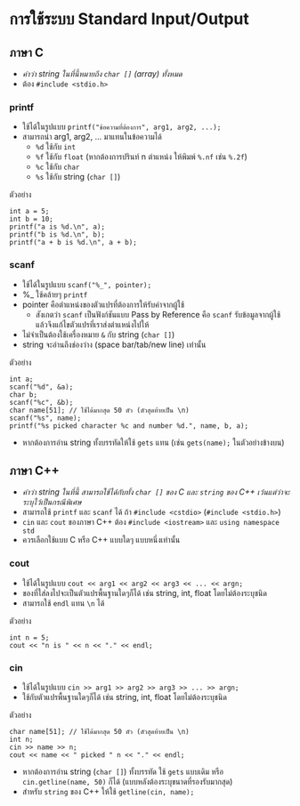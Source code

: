 # การใช้ระบบ Standard Input/Output

## ภาษา C

* _คำว่า string ในที่นี้หมายถึง `char []` (array) ทั้งหมด_
* ต้อง `#include <stdio.h>`

### printf

* ใช้ได้ในรูปแบบ `printf("ข้อความที่ต้องการ", arg1, arg2, ...);`
* สามารถนำ arg1, arg2, ... มาแทนในข้อความได้
  - `%d` ใช้กับ `int`
  - `%f` ใช้กับ `float` (หากต้องการปรินท์ n ตำแหน่ง ให้พิมพ์ `%.nf` เช่น `%.2f`)
  - `%c` ใช้กับ `char`
  - `%s` ใช้กับ string (`char []`)

ตัวอย่าง
```
int a = 5;
int b = 10;
printf("a is %d.\n", a);
printf("b is %d.\n", b);
printf("a + b is %d.\n", a + b);
```

### scanf

* ใช้ได้ในรูปแบบ `scanf("%_", pointer);`
* %_ ใช้คล้ายๆ `printf`
* pointer คือตำแหน่งของตัวแปรที่ต้องการให้รับค่าจากผู้ใช้
  - สังเกตว่า `scanf` เป็นฟังก์ชันแบบ Pass by Reference คือ `scanf` รับข้อมูลจากผู้ใช้แล้วจึงแก้ไขตัวแปรที่เราส่งตำแหน่งไปให้
* ไม่จำเป็นต้องใช้เครื่องหมาย `&` กับ string (`char []`)
* string จะอ่านถึงช่องว่าง (space bar/tab/new line) เท่านั้น
 

ตัวอย่าง
```
int a;
scanf("%d", &a);
char b;
scanf("%c", &b);
char name[51]; // ใช้ได้มากสุด 50 ตัว (ตัวสุดท้ายเป็น \n)
scanf("%s", name);
printf("%s picked character %c and number %d.", name, b, a);
```

* หากต้องการอ่าน string ทั้งบรรทัดให้ใช้ `gets` แทน (เช่น `gets(name);` ในตัวอย่างข้างบน)

## ภาษา C++

* _คำว่า string ในที่นี้ สามารถใช้ได้กับทั้ง `char []` ของ C และ `string` ของ C++ เว้นแต่ว่าจะระบุไว้เป็นกรณีพิเศษ_
* สามารถใช้ `printf` และ `scanf` ได้ ถ้า `#include <cstdio>` (`#include <stdio.h>`)
* `cin` และ `cout` ของภาษา C++ ต้อง `#include <iostream>` และ `using namespace std`
* ควรเลือกใช้แบบ C หรือ C++ แบบใดๆ แบบหนึ่งเท่านั้น

### cout

* ใช้ได้ในรูปแบบ `cout << arg1 << arg2 << arg3 << ... << argn;`
* ของที่ใส่ลงไปจะเป็นตัวแปรพื้นฐานใดๆก็ได้ เช่น string, int, float โดยไม่ต้องระบุชนิด
* สามารถใช้ `endl` แทน `\n` ได้

ตัวอย่าง
```
int n = 5;
cout << "n is " << n << "." << endl;
```

### cin

* ใช้ได้ในรูปแบบ `cin >> arg1 >> arg2 >> arg3 >> ... >> argn;`
* ใช้กับตัวแปรพื้นฐานใดๆก็ได้ เช่น string, int, float โดยไม่ต้องระบุชนิด

ตัวอย่าง
```
char name[51]; // ใช้ได้มากสุด 50 ตัว (ตัวสุดท้ายเป็น \n)
int n;
cin >> name >> n;
cout << name << " picked " n << "." << endl;
```

* หากต้องการอ่าน string (`char []`) ทั้งบรรทัด ใช้ `gets` แบบเดิม หรือ `cin.getline(name, 50)` ก็ได้ (แบบหลังต้องระบุขนาดที่รองรับมากสุด)
* สำหรับ `string` ของ C++ ให้ใช้ `getline(cin, name);`